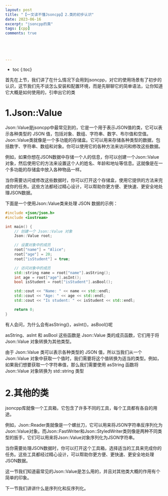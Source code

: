 ```yaml
---
layout: post
title: "【一文读不懂Jsoncpp】2.类的初步认识"
date: 2023-06-16
excerpt: "jsoncpp的类"
tags: [cpp]
comments: true





---
```


* toc
{:toc}






首先在上节，我们讲了在什么情况下会用到jsoncpp，对它的使用场景有了初步的认识，这节我们先不谈怎么安装和配置环境，而是先聊聊它的简单语法，让你知道它大概是如何使用的，引申出它的类

# 1.Json::Value

Json::Value是jsoncpp中最常见到的，它是一个用于表示JSON值的类，它可以表示各种类型的 JSON 值，包括对象、数组、字符串、数字、布尔值和空值。Json::Value类就像是一个多功能的存储盒。它可以用来存储各种类型的数据，包括数字、字符串、数组和对象。你可以使用它的各种方法来访问和修改这些数据。

例如，如果你想在JSON数据中存储一个人的信息，你可以创建一个Json::Value对象，然后使用它的方法来设置这个人的姓名、年龄和地址等信息。这就像是在一个多功能的存储盒中放入各种物品一样。

当你需要访问或修改这些数据时，你可以打开这个存储盒，使用它提供的方法来完成你的任务。这些方法都经过精心设计，可以帮助你更方便、更快速、更安全地处理JSON数据。

下面是一个使用Json::Value类来处理 JSON 数据的示例：

```c++
#include <json/json.h>
#include <iostream>

int main() {
    // 创建一个 Json::Value 对象
    Json::Value root;

    // 设置对象中的成员
    root["name"] = "Alice";
    root["age"] = 20;
    root["isStudent"] = true;

    // 访问对象中的成员
    std::string name = root["name"].asString();
    int age = root["age"].asInt();
    bool isStudent = root["isStudent"].asBool();

    std::cout << "Name: " << name << std::endl;
    std::cout << "Age: " << age << std::endl;
    std::cout << "Is student: " << isStudent << std::endl;

    return 0;
}
```

有人会问，为什么会有asString()，asInt()，asBool()呢

asString、asInt 和 asBool 这些函数是 Json::Value 类的成员函数，它们用于将 Json::Value 对象转换为其他类型。

由于 Json::Value 类可以表示各种类型的 JSON 值，所以当我们从一个 Json::Value 对象中获取一个值时，我们需要将这个值转换为适当的类型。例如，如果我们想要获取一个字符串值，那么我们需要使用 asString 函数将 Json::Value 对象转换为 std::string 类型

# 2.其他的类

jsoncpp库就像一个工具箱，它包含了许多不同的工具，每个工具都有各自的用途。

例如，Json::Reader类就像是一个螺丝刀，它可以用来将JSON字符串反序列化为Json::Value对象。而Json::FastWriter和Json::StyledWriter类则像是两种不同类型的扳手，它们可以用来将Json::Value对象序列化为JSON字符串。

当你需要处理JSON数据时，你可以打开这个工具箱，选择适当的工具来完成你的任务。这些工具都经过精心设计，可以帮助你更方便、更快速、更安全地处理JSON数据。

这一节我们知道最常见的Json::Value是怎么用的，并且对其他类大概的作用有个简单的印象。

下一节我们讲讲什么是序列化和反序列化。

